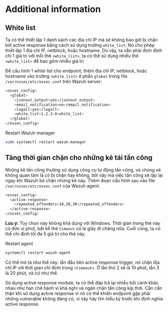 # Additional information

## White list

Ta có thể thiết lập 1 danh sách các địa chỉ IP mà sẽ không bao giờ bị chặn bởi active response bằng cách sử dụng trường ```white_list```. Nó cho phép thiết lập 1 địa chỉ IP, netblock, hoặc hostname. Dù vậy, ta vẫn phải định định chỉ 1 giá trị với mỗi thẻ ```<white_list>```, ta có thể sử dụng nhiều thẻ ```<white_list>``` để bao gồm nhiều giá trị

Để cấu hình 1 white list cho endpoint, thêm địa chỉ IP, netblock, hoặc hostname vào trường ```<white_list>``` ở phần ```global``` trong file ```/var/ossec/etc/ossec.conf``` trên Wazuh server:

```sh
<ossec_config>
  <global>
    <jsonout_output>yes</jsonout_output>
    <email_notification>no</email_notification>
    <logall>yes</logall>
    <white_list>1.2.3.4<white_list>
  </global>
</ossec_config>
```

Restart Wazuh manager

```sh
sudo systemctl restart wazuh-manager
```

## Tăng thời gian chặn cho những kẻ tái tấn công

Những kẻ tấn công thường sử dụng công cụ tự động tấn công, và chúng sẽ không quan tâm là có bị chặn hay không, bởi vậy mà việc tấn công sẽ lặp lại ngay khi Wazuh bỏ chặn những kẻ này. Thêm đoạn cấu hình sau vào file ```/var/ossec/etc/ossec.conf``` của Wazuh agent:

```sh
<ossec_config>
  <active-response>
    <repeated_offenders>10,20,30</repeated_offenders>
  </active-response>
</ossec_config>
```

**Lưu ý:** Tùy chọn này không khả dụng với Windows. Thời gian trong thẻ này có đơn vị phút, bất kể thẻ ```timeout``` có là giây đi chăng nữa. Cuối cùng, ta có thể chỉ định tối đa 5 giá trị cho thẻ này.

Restart agent

```sh
systemctl restart wazuh-agent
```

Có thể mô tả như thế này: lần đầu tiên active response trigger, nó chặn địa chỉ IP với thời gian chỉ định trong ```<timeout>```. Ở lần thứ 2 sẽ là 10 phút, lần 3 là 20 phút, và cứ như thế.

Sử dụng active response module, ta có thể đáp trả lại nhiều bối cảnh khác nhau như hạn chế hành vi khả nghi và ngăn chặn tấn công kịp thời. Cần cẩn thận khi sử dụng active response vì nó có thể khiến endpoint gặp phải những vulnerable không đáng có, vì vậy hãy tìm hiểu kỹ trước khi định nghĩa active response.